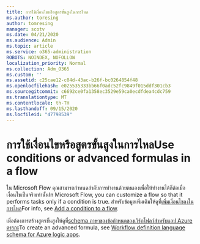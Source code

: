 ```yaml
---
title: การใช้เงื่อนไขหรือสูตรขั้นสูงในการไหล
ms.author: toresing
author: tomresing
manager: scotv
ms.date: 04/21/2020
ms.audience: Admin
ms.topic: article
ms.service: o365-administration
ROBOTS: NOINDEX, NOFOLLOW
localization_priority: Normal
ms.collection: Adm_O365
ms.custom: ''
ms.assetid: c25cae12-c04d-43ac-b26f-bc0264854f48
ms.openlocfilehash: e025535333bb66f0adc52fc9849f015ddf301cb3
ms.sourcegitcommit: c6692ce0fa1358ec3529e59ca0ecdfdea4cdc759
ms.translationtype: MT
ms.contentlocale: th-TH
ms.lasthandoff: 09/15/2020
ms.locfileid: "47798539"
---
```

# <a name="use-conditions-or-advanced-formulas-in-a-flow"></a><span data-ttu-id="9b95b-102">การใช้เงื่อนไขหรือสูตรขั้นสูงในการไหล</span><span class="sxs-lookup"><span data-stu-id="9b95b-102">Use conditions or advanced formulas in a flow</span></span>

<span data-ttu-id="9b95b-103">ใน Microsoft Flow คุณสามารถกำหนดลำดับการทำงานด้วยตนเองเพื่อให้ทำงานได้ก็ต่อเมื่อเงื่อนไขเป็นจริงเท่านั้น</span><span class="sxs-lookup"><span data-stu-id="9b95b-103">In Microsoft Flow, you can customize a flow so that it performs tasks only if a condition is true.</span></span> <span data-ttu-id="9b95b-104">สำหรับข้อมูลเพิ่มเติมให้ดูที่[เพิ่มเงื่อนไขลงในการไหล](https://go.microsoft.com/fwlink/?linkid=872112)</span><span class="sxs-lookup"><span data-stu-id="9b95b-104">For info, see [Add a condition to a flow](https://go.microsoft.com/fwlink/?linkid=872112).</span></span>
  
<span data-ttu-id="9b95b-105">เมื่อต้องการสร้างสูตรขั้นสูงให้ดูที่[schema ภาษาของข้อกำหนดของเวิร์กโฟลว์สำหรับแอป Azure ตรรกะ](https://aka.ms/logicexpressions)</span><span class="sxs-lookup"><span data-stu-id="9b95b-105">To create an advanced formula, see [Workflow definition language schema for Azure logic apps](https://aka.ms/logicexpressions).</span></span>
  

